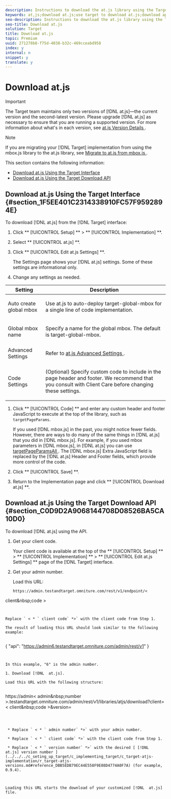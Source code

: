 ```yaml
---
description: Instructions to download the at.js library using the Target interface or the Download API.
keywords: at,js;download at.js;use target to download at.js;download api
seo-description: Instructions to download the at.js library using the Target interface or the Download API.
seo-title: Download at.js
solution: Target
title: Download at.js
topic: Premium
uuid: 271278b8-f75d-4038-b32c-469cceabd958
index: y
internal: n
snippet: y
translate: y
---
```


# Download at.js


>[!IMPORTANT]
>
>The Target team maintains only two versions of [!DNL  at.js]—the current version and the second-latest version. Please upgrade [!DNL  at.js] as necessary to ensure that you are running a supported version. For more information about what's in each version, see [ at.js Version Details ](../../../c_seting_up_target/c_implementing_target/c_target-atjs-implementation/r_target-atjs-versions.md#reference_DBB5EDB79EC44E558F9E08D4774A0F7A). 




>[!NOTE]
>
>If you are migrating your [!DNL  Target] implementation from using the mbox.js library to the at.js library, see [ Migrate to at.js from mbox.js ](../../../c_seting_up_target/c_implementing_target/c_target-atjs-implementation/t_target-migrate-atjs.md#task_DE55DCE9AC2F49728395665DE1B1E6EA). 



This section contains the following information: 


* [ Download at.js Using the Target Interface ](../../../c_seting_up_target/c_implementing_target/c_target-atjs-implementation/c_target-configure-atjs.md#section_1F5EE401C2314338910FC57F9592894E)
* [ Download at.js Using the Target Download API ](../../../c_seting_up_target/c_implementing_target/c_target-atjs-implementation/c_target-configure-atjs.md#section_C0D9D2A9068144708D08526BA5CA10D0)


## Download at.js Using the Target Interface {#section_1F5EE401C2314338910FC57F9592894E}

To download [!DNL  at.js] from the [!DNL  Target] interface: 


1. Click ** [!UICONTROL  Setup] ** > ** [!UICONTROL  Implementation] **. 

1. Select ** [!UICONTROL  at.js] **. 

1. Click ** [!UICONTROL  Edit at.js Settings] **. 

   The Settings page shows your [!DNL  at.js] settings. Some of these settings are informational only. 

1. Change any settings as needed. 



<table id="table_03B0D41E2A574BB98B28A8D845BE3CDB"> 
 <thead> 
  <tr> 
   <th colname="col1" class="entry"> Setting </th> 
   <th colname="col2" class="entry"> Description </th> 
  </tr> 
 </thead>
 <tbody> 
  <tr> 
   <td colname="col1"> Auto create global mbox </td> 
   <td colname="col2"> <p>Use <span class="filepath"> at.js </span> to auto-deploy target-global-mbox for a single line of code implementation. </p> </td> 
  </tr> 
  <tr> 
   <td colname="col1"> Global mbox name </td> 
   <td colname="col2"> <p>Specify a name for the global mbox. The default is target-global-mbox. </p> </td> 
  </tr> 
  <tr> 
   <td colname="col1"> Advanced Settings </td> 
   <td colname="col2"> <p>Refer to <a href="../../../c_seting_up_target/c_implementing_target/c_target-atjs-implementation/c_target-atjs-advanced-settings.md#concept_2FA0456607D04F82B0539C5BF5309812" format="dita" scope="local"> at.js Advanced Settings </a>. </p> </td> 
  </tr> 
  <tr> 
   <td colname="col1"> Code Settings </td> 
   <td colname="col2"> <p>(Optional) Specify custom code to include in the page header and footer. We recommend that you consult with Client Care before changing these settings. </p> </td> 
  </tr> 
 </tbody> 
</table>


1. Click ** [!UICONTROL  Code] ** and enter any custom header and footer JavaScript to execute at the top of the library, such as ` targetPageParams`. 

   If you used [!DNL  mbox.js] in the past, you might notice fewer fields. However, there are ways to do many of the same things in [!DNL  at.js] that you did in [!DNL  mbox.js]. For example, if you used mbox parameters in [!DNL  mbox.js], in [!DNL  at.js] you can use [ targetPageParamsAll ](../../../c_seting_up_target/c_implementing_target/c_target-atjs-implementation/cmp_at.js_Functions.md#reference_97E77FCDD793403685ECCA5A44305F93). The [!DNL  mbox.js] Extra JavaScript field is replaced by the [!DNL  at.js] Header and Footer fields, which provide more control of the code. 

1. Click ** [!UICONTROL  Save] **. 

1. Return to the Implementation page and click ** [!UICONTROL  Download at.js] **. 



## Download at.js Using the Target Download API {#section_C0D9D2A9068144708D08526BA5CA10D0}

To download [!DNL  at.js] using the API. 


1. Get your client code. 

   Your client code is available at the top of the ** [!UICONTROL  Setup] ** > ** [!UICONTROL  Implementation] ** > ** [!UICONTROL  Edit at.js Settings] ** page of the [!DNL  Target] interface. 

1. Get your admin number. 

   Load this URL: 


   ```
   https://admin.testandtarget.omniture.com/rest/v1/endpoint/< 
<span class="varname"> client&amp;nbsp;code </span>>
   ```


   Replace ` < * ` client code` *>` with the client code from Step 1. 

   The result of loading this URL should look similar to the following example: 


   ```
   { 
     "api": "https://admin6.testandtarget.omniture.com/admin/rest/v1" 
   }
   ```


   In this example, "6" is the admin number. 

1. Download [!DNL  at.js]. 

   Load this URL with the following structure: 


   ```
   https://admin< 
<span class="varname"> admin&amp;nbsp;number </span>>.testandtarget.omniture.com/admin/rest/v1/libraries/atjs/download?client=< 
<span class="varname"> client&amp;nbsp;code </span>>&amp;version=<version number>
   ```



    * Replace ` < * ` admin number` *>` with your admin number. 

    * Replace ` < * ` client code` *>` with the client code from Step 1. 

    * Replace ` < * ` version number` *>` with the desired [ [!DNL  at.js] version number ](../../../c_seting_up_target/c_implementing_target/c_target-atjs-implementation/r_target-atjs-versions.md#reference_DBB5EDB79EC44E558F9E08D4774A0F7A) (for example, 0.9.4). 



   Loading this URL starts the download of your customized [!DNL  at.js] file. 


